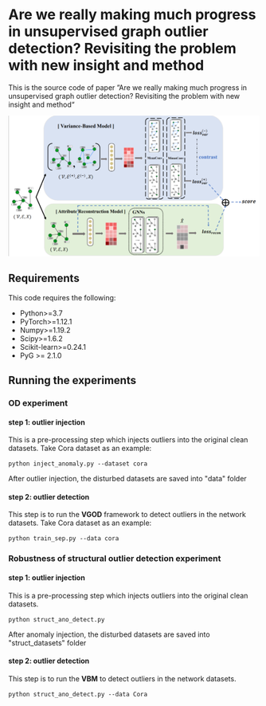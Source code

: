 # Are we really making much progress in unsupervised graph outlier detection? Revisiting the problem with new insight and method

This is the source code of  paper ”Are we really making much progress in unsupervised graph outlier detection? Revisiting the problem with new insight and method“

![VGOD-framework](./fig/VGOD-framework.png)



## Requirements

This code requires the following:

- Python>=3.7
- PyTorch>=1.12.1
- Numpy>=1.19.2
- Scipy>=1.6.2
- Scikit-learn>=0.24.1
-  PyG  >= 2.1.0

## Running the experiments

### OD experiment

#### step 1: outlier injection

 This is a pre-processing step which injects outliers into the original clean datasets. Take Cora dataset as an example: 

```
python inject_anomaly.py --dataset cora
```

 After outlier injection, the disturbed datasets are saved into "data" folder 

#### step 2: outlier detection

 This step is to run the **VGOD** framework to detect outliers in the network datasets. Take Cora dataset as an example: 

```
python train_sep.py --data cora
```



### Robustness of structural outlier detection experiment

#### step 1: outlier injection

 This is a pre-processing step which injects outliers into the original clean datasets. 

```
python struct_ano_detect.py
```

 After anomaly injection, the disturbed datasets are saved into "struct_datasets" folder 

#### step 2: outlier detection

 This step is to run the **VBM** to detect outliers in the network datasets. 

```
python struct_ano_detect.py --data Cora
```






